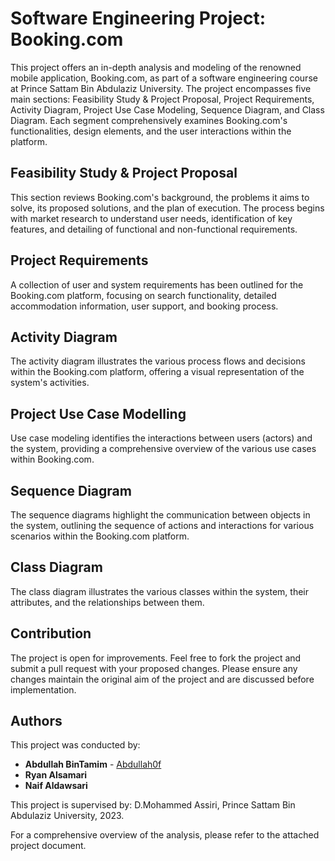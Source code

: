 # Software Engineering Project: Booking.com

This project offers an in-depth analysis and modeling of the renowned mobile application, Booking.com, as part of a software engineering course at Prince Sattam Bin Abdulaziz University. The project encompasses five main sections: Feasibility Study & Project Proposal, Project Requirements, Activity Diagram, Project Use Case Modeling, Sequence Diagram, and Class Diagram. Each segment comprehensively examines Booking.com's functionalities, design elements, and the user interactions within the platform.

## Feasibility Study & Project Proposal

This section reviews Booking.com's background, the problems it aims to solve, its proposed solutions, and the plan of execution. The process begins with market research to understand user needs, identification of key features, and detailing of functional and non-functional requirements.

## Project Requirements

A collection of user and system requirements has been outlined for the Booking.com platform, focusing on search functionality, detailed accommodation information, user support, and booking process.

## Activity Diagram

The activity diagram illustrates the various process flows and decisions within the Booking.com platform, offering a visual representation of the system's activities.

## Project Use Case Modelling

Use case modeling identifies the interactions between users (actors) and the system, providing a comprehensive overview of the various use cases within Booking.com.

## Sequence Diagram

The sequence diagrams highlight the communication between objects in the system, outlining the sequence of actions and interactions for various scenarios within the Booking.com platform.

## Class Diagram

The class diagram illustrates the various classes within the system, their attributes, and the relationships between them.

## Contribution

The project is open for improvements. Feel free to fork the project and submit a pull request with your proposed changes. Please ensure any changes maintain the original aim of the project and are discussed before implementation.

## Authors

This project was conducted by:

- **Abdullah BinTamim** - [Abdullah0f](https://github.com/Abdullah0f/)
- **Ryan Alsamari**
- **Naif Aldawsari**

This project is supervised by: D.Mohammed Assiri, Prince Sattam Bin Abdulaziz University, 2023.

For a comprehensive overview of the analysis, please refer to the attached project document.
